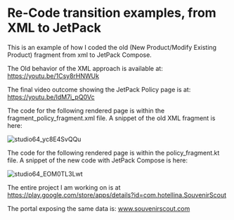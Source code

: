 # Re-Code transition examples, from XML to JetPack
This is an example of how I coded the old (New Product/Modify Existing Product) fragment from xml to JetPack Compose.

The Old behavior of the XML approach is available at:
https://youtu.be/1Csy8rHNWUk

The final video outcome showing the JetPack Policy page is at: 
https://youtu.be/IdM7i_pQ0Vc

The code for the following rendered page is within the fragment_policy_fragment.xml file. 
A snippet of the old XML fragment is here:

![studio64_yc8E4SvQQu](https://github.com/hotellinawebmaster/SouvenirScoutJetPackNewProductFragment/assets/73776127/517b240b-8965-4982-ab22-cf1088fdb66d)




The code for the following rendered page is within the policy_fragment.kt file. 
A snippet of the new code with JetPack Compose is here:

![studio64_EOM0TL3Lwt](https://github.com/hotellinawebmaster/SouvenirScoutJetPackNewProductFragment/assets/73776127/b362058c-cd2a-4a25-9740-e3beb7eaf5f6)




The entire project I am working on is at 
https://play.google.com/store/apps/details?id=com.hotellina.SouvenirScout 

The portal exposing the same data is: 
www.souvenirscout.com 
